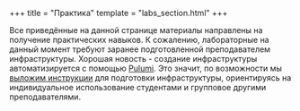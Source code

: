 +++
title = "Практика"
template = "labs_section.html"
+++

Все приведённые на данной странице материалы направлены на получение практических навыков.
К сожалению, лабораторные на данный момент требуют заранее подготовленной преподавателем инфраструктуры.
Хорошая новость - создание инфраструктуры автоматизируется с помощью [Pulumi](https://www.pulumi.com/).
Это значит, по возможности мы [выложим инструкции](https://github.com/insysnw/infra) для подготовки инфраструктуры, ориентируясь на индивидуальное использование студентами и групповое другими преподавателями.

